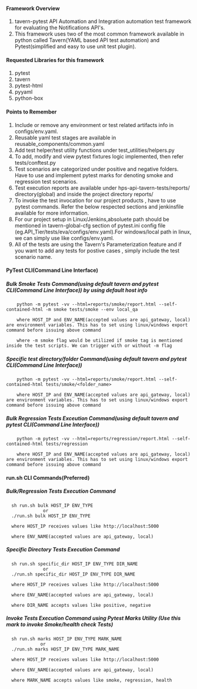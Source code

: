 #### Framework Overview
 1. tavern-pytest API Automation and Integration automation test framework for evaluating the Notifications API's.
 2. This framework uses two of the most common framework available in python called Tavern(YAML based API test automation) and Pytest(simplified and easy to use unit test plugin).

#### Requested Libraries for this framework
 1. pytest
 2. tavern
 3. pytest-html
 4. pyyaml
 5. python-box

#### Points to Remember
 1. Include or remove any environment or test related artifacts info in configs/env.yaml.
 2. Reusable yaml test stages are available in reusable_components/common.yaml
 3. Add test helper/test utility functions under test_utilities/helpers.py
 4. To add, modify and view pytest fixtures logic implemented, then refer tests/conftest.py
 5. Test scenarios are categorized under positive and negative folders. Have to use and implement pytest marks for denoting smoke  and regression test scenarios.
 6. Test execution reports are available under hps-api-tavern-tests/reports/ directory(global) and inside the project directory reports/
 7. To invoke the test invocation for our project products , have to use pytest commands. Refer the below respected sections and jenkinsfile available for more information.
 8. For our project setup in Linux/Jenkins,absoluete path should be mentioned in tavern-global-cfg section of pytest.ini config file (eg.API_Tier/tests/eva/configs/env.yaml).For windows/local path in linux, we can simply use like configs/env.yaml.
 9. All of the tests are using the Tavern's Parameterization feature and if you want to add any tests for postive cases , simply include the test scenario name.

#### PyTest CLI(Command Line Interface)

  ##### Bulk Smoke Tests Command(using default tavern and pytest CLI(Command Line Interface)) by using default host info

        python -m pytest -vv --html=reports/smoke/report.html --self-contained-html -m smoke tests/smoke --env local_qa

        where HOST_IP and ENV_NAME(accepted values are api_gateway, local) are environment variables. This has to set using linux/windows export command before issuing above command

        where -m smoke flag would be utilized if smoke tag is mentioned inside the test scripts. We can trigger with or without -m flag

  ##### Specific test directory/folder Command(using default tavern and pytest CLI(Command Line Interface))
        python -m pytest -vv --html=reports/smoke/report.html --self-contained-html tests/smoke/<folder_name>

        where HOST_IP and ENV_NAME(accepted values are api_gateway, local) are environment variables. This has to set using linux/windows export command before issuing above command

  ##### Bulk Regression Tests Exceution Command(using default tavern and pytest CLI(Command Line Interface))

        python -m pytest -vv --html=reports/regression/report.html --self-contained-html tests/regression

        where HOST_IP and ENV_NAME(accepted values are api_gateway, local) are environment variables. This has to set using linux/windows export command before issuing above command

#### run.sh CLI Commands(Preferred)

  ##### Bulk/Regression Tests Execution Command

      sh run.sh bulk HOST_IP ENV_TYPE
                  or
      ./run.sh bulk HOST_IP ENV_TYPE

      where HOST_IP receives values like http://localhost:5000

      where ENV_NAME(accepted values are api_gateway, local)

  ##### Specific Directory Tests Execution Command

      sh run.sh specific_dir HOST_IP ENV_TYPE DIR_NAME
                  or
      ./run.sh specific_dir HOST_IP ENV_TYPE DIR_NAME

      where HOST_IP receives values like http://localhost:5000

      where ENV_NAME(accepted values are api_gateway, local)

      where DIR_NAME accepts values like positive, negative

 ##### Invoke Tests Execution Command using Pytest Marks Utility (Use this mark to invoke Smoke/health check Tests)

      sh run.sh marks HOST_IP ENV_TYPE MARK_NAME
                 or
      ./run.sh marks HOST_IP ENV_TYPE MARK_NAME

      where HOST_IP receives values like http://localhost:5000

      where ENV_NAME(accepted values are api_gateway, local)

      where MARK_NAME accepts values like smoke, regression, health
